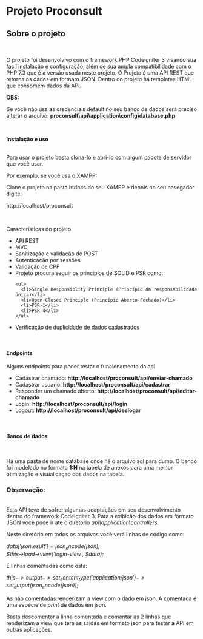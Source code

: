 # Projeto Proconsult

<h2>Sobre o projeto</h2>

<br>

<p>
  O projeto foi desenvolvivo com o framework PHP Codeigniter 3 visando sua facil instalação e configuração, além de sua ampla compatibilidade com o PHP 7.3 que é a versão usada neste
  projeto. O Projeto é uma API REST que retorna os dados em formato JSON. Dentro do projeto há templates HTML que consomem dados da API. 
</p>

<strong>OBS: </strong> <br>

<span>Se você não usa as credenciais default no seu banco de dados será preciso alterar o arquivo: <strong> proconsult\api\application\config\database.php</strong></span>

<br>

<strong>Instalação e uso</strong>

<br>

<span>
  Para usar o projeto basta clona-lo e abri-lo com algum pacote de servidor que você usar. 

  Por exemplo, se você usa o XAMPP:

  Clone o projeto na pasta htdocs do seu XAMPP e depois no seu navegador digite:

  http://localhost/proconsult
</span>

<br>

<p>Características do projeto</p>

<ul>
  <li>API REST</li>
  <li>MVC</li>
  <li>Sanitização e validação de POST</li>
  <li>Autenticação por sessões</li>
  <li>Validação de CPF</li>
  <li>
    Projeto procura seguir os principios de SOLID e PSR como:

    <ul>
      <li>Single Responsiblity Principle (Princípio da responsabilidade única)</li>
      <li>Open-Closed Principle (Princípio Aberto-Fechado)</li>
      <li>PSR-1</li>
      <li>PSR-4</li>
    </ul>
  </li>
  <li>Verificação de duplicidade de dados cadastrados</li>
</ul>

<br>

<h4>Endpoints</h4>

<p>Alguns endpoints para poder testar o funcionamento da api</p>

<ul>
  <li> Cadastrar chamado: <strong> http://localhost/proconsult/api/enviar-chamado </strong></li>
  <li> Cadastrar usuario: <strong> http://localhost/proconsult/api/cadastrar </strong> </li>
  <li> Responder um chamado aberto: <strong> http://localhost/proconsult/api/editar-chamado </strong> </li>
  <li> Login: <strong> http://localhost/proconsult/api/login </strong> </li>
  <li> Logout: <strong>http://localhost/proconsult/api/deslogar</strong></li>
</ul>

<br>

<h4>Banco de dados</h4>

<br>

<p>
  Há uma pasta de nome database onde há o arquivo sql para dump. O banco foi modelado no formato <strong>1:N</strong>
  na tabela de anexos para uma melhor otimização e visualicaçao dos dados na tabela.
</p>

<h3><strong>Observação:</strong></h3> <br>

<span>
  Esta API teve de sofrer algumas adaptações em seu desenvolvimento dentro do framework
  CodeIgniter 3. Para a exibição dos dados em formato JSON você pode ir ate o diretório <i>api\application\controllers.</i> 
  
  Neste diretório em todos os arquivos você verá linhas de código como:

 <i>$data['json_result'] = json_encode($json);</i> <br>
 <i>$this->load->view('login-view', $data);</i> <br>

  E linhas comentadas como esta: <br>

  <i>$this->output->set_content_type('application/json')->set_output(json_encode($json));</i> <br>

  As não comentadas renderizam a view com o dado em json. A comentada é uma espécie de <i>print</i> de dados em json.

  Basta descomentar a linha comentada e comentar as 2 linhas que renderizam a view que terá as saidas 
  em formato json para testar a API em outras aplicações.
</span>


